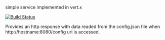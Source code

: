 simple service implemented in vert.x 

[![Build Status](https://travis-ci.org/lucianenache/vertex.png)](https://travis-ci.org/lucianenache/vertex)

Provides an http response with data readed from the config.json file
when http://hostname:8080/config url is accessed.

